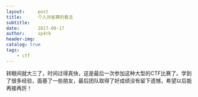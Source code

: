 ```yaml
---
layout:     post
title:      个人对省赛的看法
subtitle:   
date:       2017-09-17
author:     sp4rk
header-img: 
catalog: true
tags:
    - ctf
---
```


  转眼间就大三了，时间过得真快，这是最后一次参加这种大型的CTF比赛了。学到了很多经验，面基了一些朋友，最后团队取得了好成绩没有留下遗憾，希望以后能再接再厉！

